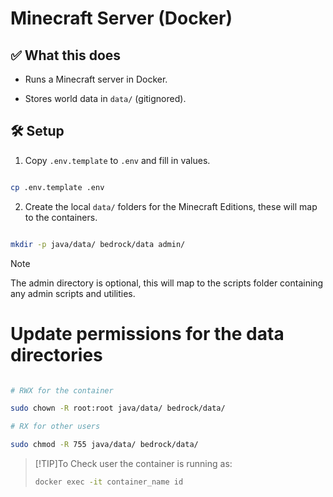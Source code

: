# Minecraft Server (Docker)

  

## ✅ What this does

- Runs a Minecraft server in Docker.

- Stores world data in `data/` (gitignored).


## 🛠️ Setup

1. Copy `.env.template` to `.env` and fill in values.

```bash

cp .env.template .env

```

2. Create the local `data/` folders for the Minecraft Editions, these will map to the containers.

```bash

mkdir -p java/data/ bedrock/data admin/

```

>[!NOTE]
The admin directory is optional, this will map to the scripts folder containing any admin scripts and utilities.

# Update permissions for the data directories

```bash

# RWX for the container

sudo chown -R root:root java/data/ bedrock/data/

# RX for other users

sudo chmod -R 755 java/data/ bedrock/data/

```

>[!TIP]To Check user the container is running as:
>```bash
>docker exec -it container_name id
>```


